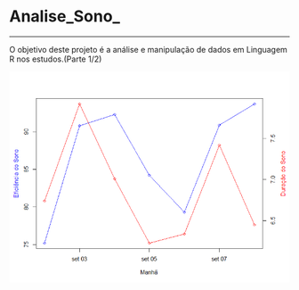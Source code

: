 # Analise_Sono_

_________________________________________________________________
O objetivo deste projeto é a análise e manipulação de dados em Linguagem R nos estudos.(Parte 1/2)

![](Sono.png)
